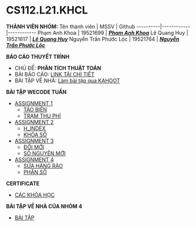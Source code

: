 # CS112.L21.KHCL
**THÀNH VIÊN NHÓM:**
Tên thành viên | MSSV | Github 
   ----------|------------|------------
   Phạm Anh Khoa | 19521699 | [__*Phạm Anh Khoa*__](https://github.com/khoaphamj1505) 
   Lê Quang Huy | 19521617 | [__*Lê Quang Huy*__](https://github.com/LeQuangHuyUIT)
   Nguyễn Trần Phước Lộc | 19521764 | [__*Nguyễn Trần Phước Lộc*__](https://github.com/ntploc0910) 
   
**BÁO CÁO THUYẾT TRÌNH**

   - CHỦ ĐỀ: **PHÂN TÍCH THUẬT TOÁN**
   - BÀI BÁO CÁO: [LINK TẢI CHI TIẾT](https://github.com/khoaphamj1505/CS112.L21.KHCL/blob/main/%C4%90%E1%BB%92%20%C3%81N%20CS112.L21.KHCL.pdf)
   - BÀI TẬP VỀ NHÀ: [Làm bài tập qua KAHOOT](https://github.com/khoaphamj1505/CS112.L21.KHCL/tree/main/Project%20Analysis%20of%20algorithms/BTVN)

**BÀI TẬP WECODE TUẦN**

- [ASSIGNMENT 1](https://github.com/khoaphamj1505/CS112.L21.KHCL/tree/main/ThucHanh/Assignment1)
   - [TẢO BIỂN](https://github.com/khoaphamj1505/CS112.L21.KHCL/blob/main/ThucHanh/Assignment1/Tao_Bien.ipynb)
   - [TRẠM THU PHÍ](https://github.com/khoaphamj1505/CS112.L21.KHCL/blob/main/ThucHanh/Assignment1/Tram_Thu_Phi.ipynb)
- [ASSIGNMENT 2](https://github.com/khoaphamj1505/CS112.L21.KHCL/tree/main/ThucHanh/Assignment2)
   - [H_INDEX](https://github.com/khoaphamj1505/CS112.L21.KHCL/blob/main/ThucHanh/Assignment2/H_Index.ipynb)
   - [KHÓA SỐ](https://github.com/khoaphamj1505/CS112.L21.KHCL/blob/main/ThucHanh/Assignment2/KhoaSo.ipynb)
- [ASSIGNMENT 3](https://github.com/khoaphamj1505/CS112.L21.KHCL/tree/main/ThucHanh/Assignment3)
   - [ĐỔI MỚI](https://github.com/khoaphamj1505/CS112.L21.KHCL/blob/main/ThucHanh/Assignment3/DoiMoi.ipynb)
   - [SỐ NGUYÊN MỚI](https://github.com/khoaphamj1505/CS112.L21.KHCL/blob/main/ThucHanh/Assignment3/SoNguyenMoi.ipynb)
- [ASSIGNMENT 4](https://github.com/khoaphamj1505/CS112.L21.KHCL/tree/main/ThucHanh/Assignment4)
   - [SỬA HÀNG RÀO](https://github.com/khoaphamj1505/CS112.L21.KHCL/blob/main/ThucHanh/Assignment4/SuaHangRao.ipynb)
   - [PHÂN SỐ](https://github.com/khoaphamj1505/CS112.L21.KHCL/blob/main/ThucHanh/Assignment4/PhanSo.ipynb)

**CERTIFICATE**
- [CÁC KHÓA HỌC](https://github.com/khoaphamj1505/CS112.L21.KHCL/tree/main/Certificate)

**BÀI TẬP VỀ NHÀ CỦA NHÓM 4**
- [BÀI TẬP](https://github.com/khoaphamj1505/CS112.L21.KHCL/tree/main/BTVN%20c%E1%BB%A7a%20nh%C3%B3m)

